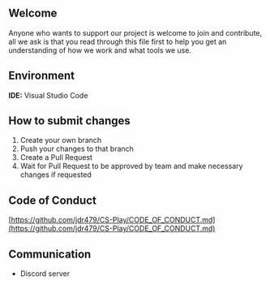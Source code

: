 ## Welcome
Anyone who wants to support our project is welcome to join and contribute, 
all we ask is that you read through this file first to help you get an understanding of how we work and what tools we use.

## Environment
**IDE:** Visual Studio Code

## How to submit changes
1. Create your own branch
2. Push your changes to that branch
3. Create a Pull Request
4. Wait for Pull Request to be approved by team and make necessary changes if requested

## Code of Conduct
[https://github.com/jdr479/CS-Play/CODE_OF_CONDUCT.md](https://github.com/jdr479/CS-Play/CODE_OF_CONDUCT.md)

## Communication
* Discord server

